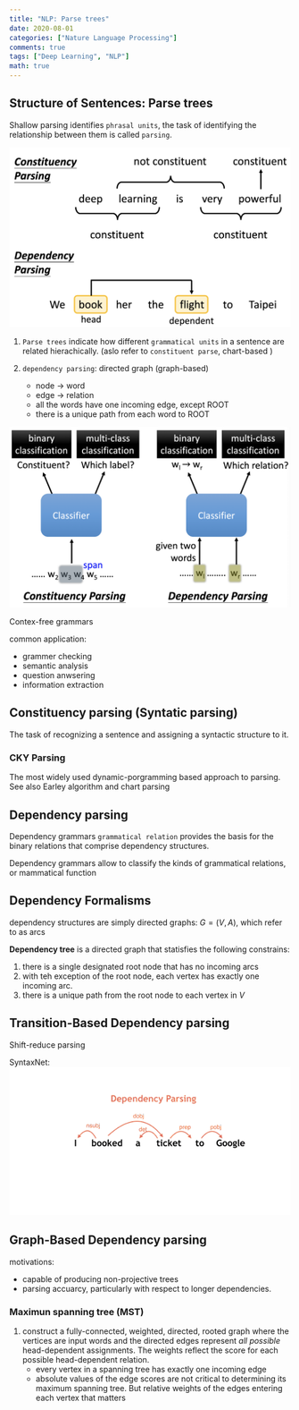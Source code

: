 ```yaml
---
title: "NLP: Parse trees"
date: 2020-08-01
categories: ["Nature Language Processing"]
comments: true
tags: ["Deep Learning", "NLP"]
math: true
---
```



## Structure of Sentences: Parse trees

Shallow parsing identifies `phrasal units`, the task of identifying the relationship between them is called `parsing`.

![parsing](/images/nlp/parsing.png)

1. `Parse trees` indicate how different `grammatical units` in a sentence are related hierachically. (aslo refer to `constituent parse`, chart-based )

2. `dependency parsing`: directed graph (graph-based)
   - node -> word
   - edge -> relation
   - all the words have one incoming edge, except ROOT
   - there is a unique path from each word to ROOT

![parsing](/images/nlp/parsing.classifier.png)


Contex-free grammars

common application:

- grammer checking
- semantic analysis
- question anwsering
- information extraction

## Constituency parsing (Syntatic parsing)

The task of recognizing a sentence and assigning a syntactic structure to it. 

### CKY Parsing

The most widely used dynamic-porgramming based approach to parsing. See also Earley algorithm and chart parsing

## Dependency parsing

Dependency grammars `grammatical relation` provides the basis for the binary relations that comprise dependency structures.

Dependency grammars allow to classify the kinds of grammatical relations, or mammatical function

## Dependency Formalisms

dependency structures are simply directed graphs: $G = (V,A)$, which refer to as arcs

**Dependency tree** is a directed graph that statisfies the following constrains:

1. there is a single designated root node that has no incoming arcs
2. with teh exception of the root node, each vertex has exactly one incoming arc.
3. there is a unique path from the root node to each vertex in $V$

## Transition-Based Dependency parsing

Shift-reduce parsing

SyntaxNet:  
![syntaxnet](/images/nlp/parsingtree.gif)

## Graph-Based Dependency parsing

motivations:

- capable of producing non-projective trees
- parsing accuarcy, particularly with respect to longer dependencies.

### Maximun spanning tree (MST)

1. construct a fully-connected, weighted, directed, rooted graph where the vertices are input words and the directed edges represent *all possible* head-dependent assignments. The weights reflect the score for each possible head-dependent relation.
   - every vertex in a spanning tree has exactly one incoming edge
   - absolute values of the edge scores are not critical to determining its maximum spanning tree. But relative weights of the edges entering each vertex that matters